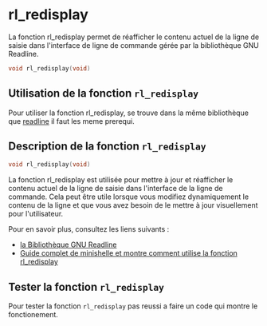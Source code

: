# rl_redisplay

La fonction rl_redisplay permet de réafficher le contenu actuel de la ligne de saisie dans l'interface de ligne de commande gérée par la bibliothèque GNU Readline.

```h
void rl_redisplay(void)
```

## Utilisation de la fonction `rl_redisplay`

Pour utiliser la fonction rl_redisplay, se trouve dans la même bibliothèque que [readline](./../readline/Explication.md#utilisation-de-la-fonction-readline) il faut les meme prerequi.

## Description de la fonction `rl_redisplay`

```h
void rl_redisplay(void)
```

La fonction rl_redisplay est utilisée pour mettre à jour et réafficher le contenu actuel de la ligne de saisie dans l'interface de la ligne de commande. Cela peut être utile lorsque vous modifiez dynamiquement le contenu de la ligne et que vous avez besoin de le mettre à jour visuellement pour l'utilisateur.

Pour en savoir plus, consultez les liens suivants :
- [la Bibliothèque GNU Readline](https://tiswww.case.edu/php/chet/readline/readline.html)
- [Guide complet de minishelle et montre comment utilise la fonction rl_redisplay](https://chrtophe.developpez.com/tutoriels/minisysteme/#L23-5-2)

## Tester la fonction `rl_redisplay`

Pour tester la fonction `rl_redisplay` pas reussi a faire un code qui montre le fonctionement.